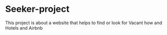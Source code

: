 # Seeker-project
This project is about a website that helps to find or look for Vacant how and Hotels and Airbnb 
